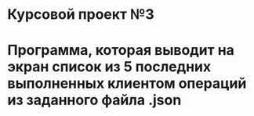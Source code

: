 # Курсовой проект №3
# Программа, которая выводит на экран список из 5 последних выполненных клиентом операций из заданного файла .json
